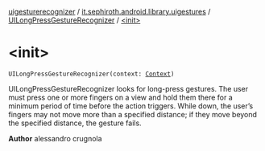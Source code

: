 [uigesturerecognizer](../../index.md) / [it.sephiroth.android.library.uigestures](../index.md) / [UILongPressGestureRecognizer](index.md) / [&lt;init&gt;](./-init-.md)

# &lt;init&gt;

`UILongPressGestureRecognizer(context: `[`Context`](https://developer.android.com/reference/android/content/Context.html)`)`

UILongPressGestureRecognizer looks for long-press gestures. The user must
press one or more fingers on a view and hold them there for a minimum period of time before the action triggers. While down,
the user’s fingers may not move more than a specified distance; if they move beyond the specified distance, the gesture fails.

**Author**
alessandro crugnola

